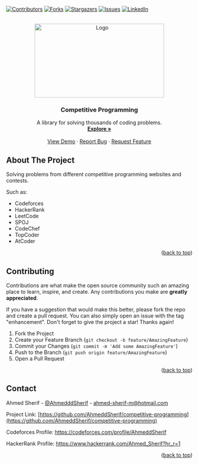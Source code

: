 

<!-- Improved compatibility of back to top link: See: https://github.com/AhmeddSherif/competitive-programming/pull/73 -->
<a name="readme-top"></a>
<!--
*** Thanks for checking out the Best-README-Template. If you have a suggestion
*** that would make this better, please fork the repo and create a pull request
*** or simply open an issue with the tag "enhancement".
*** Don't forget to give the project a star!
*** Thanks again! Now go create something AMAZING! :D
-->



<!-- PROJECT SHIELDS -->
<!--
*** I'm using markdown "reference style" links for readability.
*** Reference links are enclosed in brackets [ ] instead of parentheses ( ).
*** See the bottom of this document for the declaration of the reference variables
*** for contributors-url, forks-url, etc. This is an optional, concise syntax you may use.
*** https://www.markdownguide.org/basic-syntax/#reference-style-links
-->
[![Contributors][contributors-shield]][contributors-url]
[![Forks][forks-shield]][forks-url]
[![Stargazers][stars-shield]][stars-url]
[![Issues][issues-shield]][issues-url]
[![LinkedIn][linkedin-shield]][linkedin-url]



<!-- PROJECT LOGO -->
<br />
<div align="center">
  <a href="https://github.com/AhmeddSherif/competitive-programming">
    <img src="https://docs.google.com/uc?export=download&id=1HZLAXIxgKmNBJaK29kw4DoF1h_u9qpNL" alt="Logo" width="350" height="200">
  </a>
 
 
  <h3 align="center">Competitive Programming</h3>

  <p align="center">
    A library for solving thousands of coding problems.
    <br />
    <a href="https://github.com/AhmeddSherif/competitive-programming"><strong>Explore  »</strong></a>
    <br />
    <br />
    <a href="https://github.com/AhmeddSherif/competitive-programming">View Demo</a>
    ·
    <a href="https://github.com/AhmeddSherif/competitive-programming/issues">Report Bug</a>
    ·
    <a href="https://github.com/AhmeddSherif/competitive-programming/issues">Request Feature</a>
  </p>
</div>


<!-- TABLE OF CONTENTS
<details>
  <summary>Table of Contents</summary>
  <ol>
    <li>
      <a href="#about-the-project">About The Project</a>
      <ul>
        <li><a href="#built-with">Built With</a></li>
      </ul>
    </li>
    <li>
      <a href="#getting-started">Getting Started</a>
      <ul>
        <li><a href="#prerequisites">Prerequisites</a></li>
        <li><a href="#installation">Installation</a></li>
      </ul>
    </li>
    <li><a href="#usage">Usage</a></li>
    <li><a href="#roadmap">Roadmap</a></li>
    <li><a href="#contributing">Contributing</a></li>
    <li><a href="#license">License</a></li>
    <li><a href="#contact">Contact</a></li>
    <li><a href="#acknowledgments">Acknowledgments</a></li>
  </ol>
</details>
-->

<!-- ABOUT THE PROJECT -->
## About The Project

<!-- ABOUT THE PROJECT
[![Product Name Screen Shot][product-screenshot]](https://example.com)
 -->
Solving problems from different competitive programming websites and contests.

Such as:
* Codeforces
* HackerRank
* LeetCode
* SPOJ
* CodeChef
* TopCoder
* AtCoder

<p align="right">(<a href="#readme-top">back to top</a>)</p>

<!-- CONTRIBUTING

### Built With

This section should list any major frameworks/libraries used to bootstrap your project. Leave any add-ons/plugins for the acknowledgements section. Here are a few examples.

* [![Next][Next.js]][Next-url]
* [![React][React.js]][React-url]
* [![Vue][Vue.js]][Vue-url]
* [![Angular][Angular.io]][Angular-url]
* [![Svelte][Svelte.dev]][Svelte-url]
* [![Laravel][Laravel.com]][Laravel-url]
* [![Bootstrap][Bootstrap.com]][Bootstrap-url]
* [![JQuery][JQuery.com]][JQuery-url]


<p align="right">(<a href="#readme-top">back to top</a>)</p>
 -->

<!-- CONTRIBUTING -->
## Contributing

Contributions are what make the open source community such an amazing place to learn, inspire, and create. Any contributions you make are **greatly appreciated**.

If you have a suggestion that would make this better, please fork the repo and create a pull request. You can also simply open an issue with the tag "enhancement".
Don't forget to give the project a star! Thanks again!

1. Fork the Project
2. Create your Feature Branch (`git checkout -b feature/AmazingFeature`)
3. Commit your Changes (`git commit -m 'Add some AmazingFeature'`)
4. Push to the Branch (`git push origin feature/AmazingFeature`)
5. Open a Pull Request

<p align="right">(<a href="#readme-top">back to top</a>)</p>



<!-- LICENSE
## License

Distributed under the MIT License. See `LICENSE.txt` for more information.

<p align="right">(<a href="#readme-top">back to top</a>)</p>
 -->


<!-- CONTACT -->
## Contact

Ahmed Sherif - [@AhmedddSherif](https://twitter.com/AhmedddSherif) - ahmed-sherif-m@hotmail.com

Project Link: [https://github.com/AhmeddSherif/competitive-programming](https://github.com/AhmeddSherif/competitive-programming)

Codeforces Profile: https://codeforces.com/profile/AhmeddSherif

HackerRank Profile: https://www.hackerrank.com/Ahmed_Sherif?hr_r=1

<p align="right">(<a href="#readme-top">back to top</a>)</p>



<!-- MARKDOWN LINKS & IMAGES -->
<!-- https://www.markdownguide.org/basic-syntax/#reference-style-links -->
[contributors-shield]: https://img.shields.io/github/contributors/AhmeddSherif/competitive-programming.svg?style=for-the-badge
[contributors-url]: https://github.com/AhmeddSherif/competitive-programming/graphs/contributors
[forks-shield]: https://img.shields.io/github/forks/AhmeddSherif/competitive-programming.svg?style=for-the-badge
[forks-url]: https://github.com/AhmeddSherif/competitive-programming/network/members
[stars-shield]: https://img.shields.io/github/stars/AhmeddSherif/competitive-programming.svg?style=for-the-badge
[stars-url]: https://github.com/AhmeddSherif/competitive-programming/stargazers
[issues-shield]: https://img.shields.io/github/issues/AhmeddSherif/competitive-programming.svg?style=for-the-badge
[issues-url]: https://github.com/AhmeddSherif/competitive-programming/issues
[linkedin-shield]: https://img.shields.io/badge/-LinkedIn-black.svg?style=for-the-badge&logo=linkedin&colorB=555
[linkedin-url]: https://www.linkedin.com/in/ahmed-sherif-a075b31a5/
[product-screenshot]: images/screenshot.png
